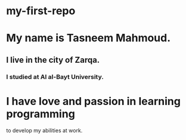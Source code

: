 # my-first-repo

# My name is Tasneem Mahmoud. 
## I live in the city of Zarqa. 
### I studied at Al al-Bayt University.
I have love and passion in learning programming
===============================================
to develop my abilities at work.
